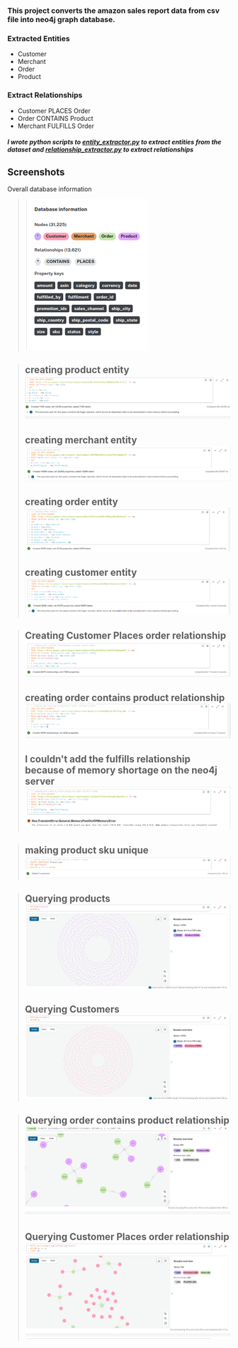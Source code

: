 ### This project converts the amazon sales report data from csv file into neo4j graph database.

### Extracted Entities
* Customer
* Merchant
* Order
* Product

### Extract Relationships
* Customer PLACES Order
* Order CONTAINS Product
* Merchant FULFILLS Order

##### I wrote python scripts to [entity_extractor.py](entity_extractor.py) to extract entities from the dataset and [relationship_extractor.py](relationship_extractor.py) to extract relationships

## Screenshots

Overall database information
> ![img_13.png](screenshots/img_13.png)

> ## creating product entity![img_1.png](screenshots/img_1.png)
> ## creating merchant entity![img_2.png](screenshots/img_2.png)
> ## creating order entity![img_3.png](screenshots/img_3.png)
> ## creating customer entity![img_4.png](screenshots/img_4.png)

> ## Creating Customer Places order relationship![img_5.png](screenshots/img_5.png)
> ## creating order contains product relationship![img_6.png](screenshots/img_6.png)
> ## I couldn't add the fulfills relationship because of memory shortage on the neo4j server![img.png](screenshots/img.png)

>  ## making product sku unique![img_7.png](screenshots/img_7.png)

> ## Querying products![img_9.png](screenshots/img_9.png)
> ## Querying Customers![img_10.png](screenshots/img_10.png)

> ## Querying order contains product relationship![img_11.png](screenshots/img_11.png)
> ## Querying Customer Places order relationship![img_12.png](screenshots/img_12.png)